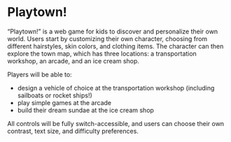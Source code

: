 # Playtown!

“Playtown!” is a web game for kids to discover and personalize their own world. Users start by customizing their own character, choosing from different hairstyles, skin colors, and clothing items. The character can then explore the town map, which has three locations: a transportation workshop, an arcade, and an ice cream shop.

Players will be able to:
- design a vehicle of choice at the transportation workshop (including sailboats or rocket ships!)
- play simple games at the arcade
- build their dream sundae at the ice cream shop

All controls will be fully switch-accessible, and users can choose their own contrast, text size, and difficulty preferences.
